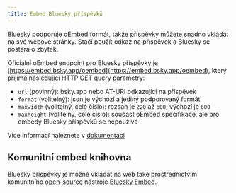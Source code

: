 ```yaml
---
title: Embed Bluesky příspěvků
---
```


Bluesky podporuje oEmbed formát, takže příspěvky můžete snadno vkládat na své webové stránky. Stačí použít odkaz na
příspěvek a Bluesky se postará o zbytek.

Oficiální oEmbed endpoint pro Bluesky příspěvky je [https://embed.bsky.app/oembed](https://embed.bsky.app/oembed), který
přijímá následující HTTP GET query parametry:

- `url` (povinný): bsky.app nebo AT-URI odkazující na příspěvek
- `format` (volitelný): json je výchozí a jediný podporovaný formát
- `maxwidth` (volitelný, celé číslo): rozsah je `220` až `600`; výchozí je `600`
- `maxheight` (volitelný, celé číslo): součást oEmbed specifikace, ale pro embedy Bluesky příspěvků se nepoužívá

Více informací naleznete v [dokumentaci](https://docs.bsky.app/docs/advanced-guides/oembed)

## Komunitní embed knihovna

Bluesky příspěvky je možné vkládat na web také prostřednictvím
komunitního [open-source](https://github.com/mary-ext/bluesky-embed)
nástroje [Bluesky Embed](https://mary-ext.github.io/bluesky-embed/).
